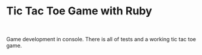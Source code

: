 <h1>Tic Tac Toe Game with Ruby</h1>
<br>
<p>Game development in console. There is all of tests and a working tic tac toe game.</p>
